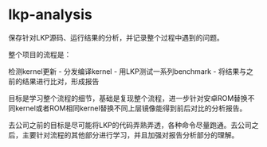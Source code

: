# lkp-analysis #

保存针对LKP源码、运行结果的分析，并记录整个过程中遇到的问题。

整个项目的流程是：

检测kernel更新 - 分发编译kernel - 用LKP测试一系列benchmark - 将结果与之前的结果进行比对，形成报告

目标是学习整个流程的细节，基础是复现整个流程，进一步针对安卓ROM替换不同kernel或者ROM相同kernel替换不同上层镜像能得到前后对比的分析报告。

去公司之前的目标是尽可能将LKP的代码弄熟弄透，各种命令尽量跑通。去公司之后，主要针对流程的其他部分进行学习，并且加强对报告分析部分的理解。
